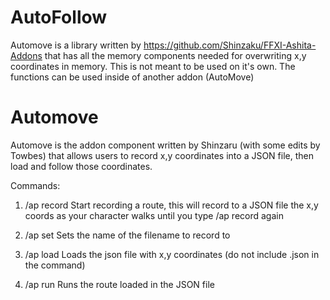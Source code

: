 # AutoFollow

Automove is a library written by https://github.com/Shinzaku/FFXI-Ashita-Addons that has all the memory components needed for overwriting x,y coordinates in memory.  This is not meant to be used on it's own.  The functions can be used inside of another addon (AutoMove)


# Automove

Automove is the addon component written by Shinzaru (with some edits by Towbes) that allows users to record x,y coordinates into a JSON file, then load and follow those coordinates.

Commands:

1. /ap record
Start recording a route, this will record to a JSON file the x,y coords as your character walks until you type /ap record again

2. /ap set
Sets the name of the filename to record to

3. /ap load <filename>
Loads the json file with x,y coordinates (do not include .json in the command)

4. /ap run
Runs the route loaded in the JSON file
